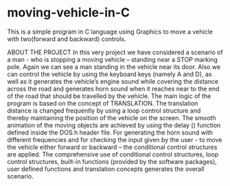 # moving-vehicle-in-C
This is a simple program in C language using Graphics to move a vehicle with two(forward and backward) controls.


ABOUT THE PROJECT
In this very project we have considered a scenario of a man - who is stopping a moving vehicle – standing near a STOP marking pole. Again we can see a man standing in the vehicle near its door. Also we can control the vehicle by using the keyboard keys (namely A and D), as well as it generates the vehicle’s engine sound while covering the distance across the road and generates horn sound when it reaches near to the end of the road that should be travelled by the vehicle. 
The main logic of the program is based on the concept of TRANSLATION. The translation distance is changed frequently by using a loop control structure and thereby maintaining the position of the vehicle on the screen. The smooth animation of the moving objects are achieved by using the delay () function defined inside the DOS.h header file. For generating the horn sound with different frequencies and for checking the input given by the user - to move the vehicle either forward or backward – the conditional control structures are applied.
The comprehensive use of conditional control structures, loop control structures, built-in functions (provided by the software packages), user defined functions and translation concepts generates the overall scenario.
 
